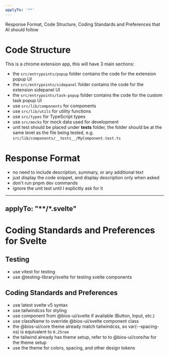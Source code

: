```yaml
---
applyTo: '**'
---
```

Response Format, Code Structure, Coding Standards and Preferences that AI should follow

# Code Structure
This is a chrome extension app, this will have 3 main sections:
- the `src/entrypoints/popup` folder contains the code for the extension popup UI
- the `src/entrypoints/sidepanel` folder contains the code for the extension sidepanel UI
- the `src/entrypoints/task-popup` folder contains the code for the custom task popup UI
- use `src/lib/components` for components
- use `src/lib/utils` for utility functions
- use `src/types` for TypeScript types
- use `src/mocks` for mock data used for development
- unit test should be placed under __tests__ folder, the folder should be at the same level as the file being tested, e.g. `src/lib/components/__tests__/MyComponent.test.ts`

# Response Format
- no need to include description, summary, or any additional text
- just display the code snippet, and display description only when asked
- don't run pnpm dev commands
- ignore the unit test until I explicitly ask for it

---
applyTo: "**/*.svelte"
---
# Coding Standards and Preferences for Svelte

## Testing
- use vitest for testing
- use @testing-library/svelte for testing svelte components

## Coding Standards and Preferences
- use latest svelte v5 syntax
- use tailwindcss for styling
- use component from @bios-ui/svelte if available (Button, Input, etc.)
- use className to override @bios-ui/svelte component class
- the @bios-ui/core theme already match tailwindcss, so var(--spacing-xs) is equivalent to `0.25rem`
- the tailwind already has theme setup, refer to to @bios-ui/core/tw for the theme setup
- use the theme for colors, spacing, and other design tokens
